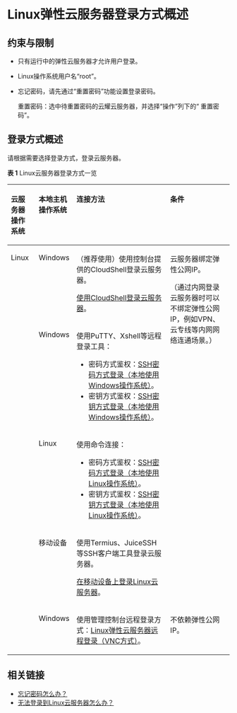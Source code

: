 # Linux弹性云服务器登录方式概述<a name="ZH-CN_TOPIC_0013771089"></a>

## 约束与限制<a name="section15584113212291"></a>

-   只有运行中的弹性云服务器才允许用户登录。
-   Linux操作系统用户名“root”。
-   忘记密码，请先通过“重置密码”功能设置登录密码。

    重置密码：选中待重置密码的云耀云服务器，并选择“操作”列下的“ 重置密码”。


## 登录方式概述<a name="section95820318444"></a>

请根据需要选择登录方式，登录云服务器。

**表 1**  Linux云服务器登录方式一览

<a name="table12628192415452"></a>
<table><thead align="left"><tr id="row15628122474517"><th class="cellrowborder" valign="top" width="12.58125812581258%" id="mcps1.2.5.1.1"><p id="p166281424144510"><a name="p166281424144510"></a><a name="p166281424144510"></a>云服务器操作系统</p>
</th>
<th class="cellrowborder" valign="top" width="15.191519151915193%" id="mcps1.2.5.1.2"><p id="p106281624174516"><a name="p106281624174516"></a><a name="p106281624174516"></a>本地主机操作系统</p>
</th>
<th class="cellrowborder" valign="top" width="43.154315431543154%" id="mcps1.2.5.1.3"><p id="p176280245459"><a name="p176280245459"></a><a name="p176280245459"></a>连接方法</p>
</th>
<th class="cellrowborder" valign="top" width="29.072907290729074%" id="mcps1.2.5.1.4"><p id="p31268429168"><a name="p31268429168"></a><a name="p31268429168"></a>条件</p>
</th>
</tr>
</thead>
<tbody><tr id="row716575515812"><td class="cellrowborder" rowspan="5" valign="top" width="12.58125812581258%" headers="mcps1.2.5.1.1 "><p id="p81651855380"><a name="p81651855380"></a><a name="p81651855380"></a>Linux</p>
</td>
<td class="cellrowborder" valign="top" width="15.191519151915193%" headers="mcps1.2.5.1.2 "><p id="p9165355081"><a name="p9165355081"></a><a name="p9165355081"></a>Windows</p>
</td>
<td class="cellrowborder" valign="top" width="43.154315431543154%" headers="mcps1.2.5.1.3 "><p id="p2971015171814"><a name="p2971015171814"></a><a name="p2971015171814"></a>（推荐使用）使用控制台提供的CloudShell登录云服务器。</p>
<p id="p1816517551783"><a name="p1816517551783"></a><a name="p1816517551783"></a><a href="使用CloudShell登录云服务器.md">使用CloudShell登录云服务器</a>。</p>
</td>
<td class="cellrowborder" rowspan="4" valign="top" width="29.072907290729074%" headers="mcps1.2.5.1.4 "><p id="p196451914171"><a name="p196451914171"></a><a name="p196451914171"></a>云服务器绑定弹性公网IP。</p>
<p id="p109678294370"><a name="p109678294370"></a><a name="p109678294370"></a>（通过内网登录云服务器时可以不绑定弹性公网IP，例如VPN、云专线等内网网络连通场景。）</p>
</td>
</tr>
<tr id="row20754202301818"><td class="cellrowborder" valign="top" headers="mcps1.2.5.1.1 "><p id="p575416238183"><a name="p575416238183"></a><a name="p575416238183"></a>Windows</p>
</td>
<td class="cellrowborder" valign="top" headers="mcps1.2.5.1.2 "><p id="p322813265319"><a name="p322813265319"></a><a name="p322813265319"></a>使用PuTTY、Xshell等远程登录工具：</p>
<a name="ul1922818322536"></a><a name="ul1922818322536"></a><ul id="ul1922818322536"><li>密码方式鉴权：<a href="SSH密码方式登录.md#section62068112020">SSH密码方式登录（本地使用Windows操作系统）</a>。</li><li>密钥方式鉴权：<a href="SSH密钥方式登录.md#section47918167111724">SSH密钥方式登录（本地使用Windows操作系统）</a>。</li></ul>
</td>
</tr>
<tr id="row158119153539"><td class="cellrowborder" valign="top" headers="mcps1.2.5.1.1 "><p id="p1258151511530"><a name="p1258151511530"></a><a name="p1258151511530"></a>Linux</p>
</td>
<td class="cellrowborder" valign="top" headers="mcps1.2.5.1.2 "><p id="p916813541539"><a name="p916813541539"></a><a name="p916813541539"></a>使用命令连接：</p>
<a name="ul4168165465311"></a><a name="ul4168165465311"></a><ul id="ul4168165465311"><li>密码方式鉴权：<a href="SSH密码方式登录.md#section20811823174313">SSH密码方式登录（本地使用Linux操作系统）</a>。</li><li>密钥方式鉴权：<a href="SSH密钥方式登录.md#section3666784111724">SSH密钥方式登录（本地使用Linux操作系统）</a>。</li></ul>
</td>
</tr>
<tr id="row12754112311185"><td class="cellrowborder" valign="top" headers="mcps1.2.5.1.1 "><p id="p1775462381810"><a name="p1775462381810"></a><a name="p1775462381810"></a>移动设备</p>
</td>
<td class="cellrowborder" valign="top" headers="mcps1.2.5.1.2 "><p id="p20436453224"><a name="p20436453224"></a><a name="p20436453224"></a>使用Termius、JuiceSSH等SSH客户端工具登录云服务器。</p>
<p id="p117543231189"><a name="p117543231189"></a><a name="p117543231189"></a><a href="在移动设备上登录Linux云服务器.md">在移动设备上登录Linux云服务器</a>。</p>
</td>
</tr>
<tr id="row11628142404520"><td class="cellrowborder" valign="top" headers="mcps1.2.5.1.1 "><p id="p5628324104515"><a name="p5628324104515"></a><a name="p5628324104515"></a>Windows</p>
</td>
<td class="cellrowborder" valign="top" headers="mcps1.2.5.1.2 "><p id="p1628172413458"><a name="p1628172413458"></a><a name="p1628172413458"></a>使用管理控制台远程登录方式：<a href="Linux弹性云服务器远程登录（VNC方式）.md">Linux弹性云服务器远程登录（VNC方式）</a>。</p>
</td>
<td class="cellrowborder" valign="top" headers="mcps1.2.5.1.3 "><p id="p4667354174911"><a name="p4667354174911"></a><a name="p4667354174911"></a>不依赖弹性公网IP。</p>
</td>
</tr>
</tbody>
</table>

## 相关链接<a name="section2826432183510"></a>

-   [忘记密码怎么办？](重置密码使用场景介绍.md)
-   [无法登录到Linux云服务器怎么办？](https://support.huaweicloud.com/ecs_faq/zh-cn_topic_0105127983.html)

